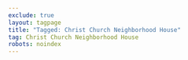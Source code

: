 ```yaml
---
exclude: true
layout: tagpage
title: "Tagged: Christ Church Neighborhood House"
tag: Christ Church Neighborhood House
robots: noindex
---
```

